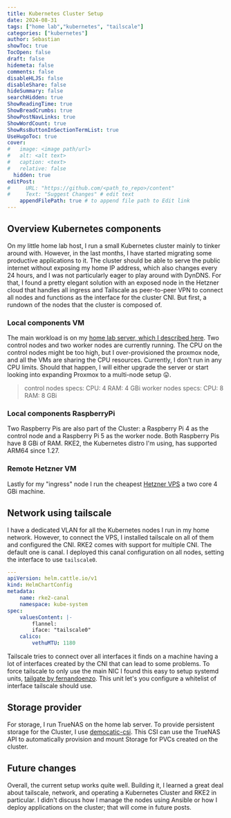 ```yaml
---
title: Kubernetes Cluster Setup
date: 2024-08-31
tags: ["home lab","kubernetes", "tailscale"]
categories: ["kubernetes"]
author: Sebastian
showToc: true
TocOpen: false
draft: false
hidemeta: false
comments: false
disableHLJS: false
disableShare: false
hideSummary: false
searchHidden: true
ShowReadingTime: true
ShowBreadCrumbs: true
ShowPostNavLinks: true
ShowWordCount: true
ShowRssButtonInSectionTermList: true
UseHugoToc: true
cover:
#   image: <image path/url>
#   alt: <alt text>
#   caption: <text>
#   relative: false
  hidden: true
editPost:
#     URL: "https://github.com/<path_to_repo>/content"
#     Text: "Suggest Changes" # edit text
    appendFilePath: true # to append file path to Edit link
---
```

## Overview Kubernetes components

On my little home lab host, I run a small Kubernetes cluster mainly to tinker around with. However, in the last months, I have started migrating some productive applications to it. The cluster should be able to serve the public internet without exposing my home IP address, which also changes every 24 hours, and I was not particularly eager to play around with DynDNS. For that, I found a pretty elegant solution with an exposed node in the Hetzner cloud that handles all ingress and Tailscale as peer-to-peer VPN to connect all nodes and functions as the interface for the cluster CNI.
But first, a rundown of the nodes that the cluster is composed of.  
### Local components VM 
The main workload is on my [home lab server, which I described here](/posts/homelab-setup-2024/). Two control nodes and two worker nodes are currently running. The CPU on the control nodes might be too high, but I over-provisioned the proxmox node, and all the VMs are sharing the CPU resources. Currently, I don't run in any CPU limits. Should that happen, I will either upgrade the server or start looking into expanding Proxmox to a multi-node setup 😛. 

> control nodes specs:
> CPU: 4
> RAM: 4 GBi
> worker nodes specs: 
> CPU: 8 
> RAM: 8 GBi
### Local components RaspberryPi
Two Raspberry Pis are also part of the Cluster: a Raspberry Pi 4 as the control node and a Raspberry Pi 5 as the worker node. Both Raspberry Pis have 8 GBi of RAM. RKE2, the Kubernetes distro I'm using, has supported ARM64 since 1.27. 
### Remote Hetzner VM
Lastly for my "ingress" node I run the cheapest [Hetzner VPS](https://www.hetzner.com/de/cloud/) a two core 4 GBi machine. 
## Network using tailscale
I have a dedicated VLAN for all the Kubernetes nodes I run in my home network. However, to connect the VPS, I installed tailscale on all of them and configured the CNI. RKE2 comes with support for multiple CNI. The default one is canal. I deployed this canal configuration on all nodes, setting the interface to use `tailscale0`. 

```yaml
---
apiVersion: helm.cattle.io/v1
kind: HelmChartConfig
metadata:
	name: rke2-canal
	namespace: kube-system
spec:
	valuesContent: |-
		flannel:
		iface: "tailscale0"
	calico:
		vethuMTU: 1180
```
Tailscale tries to connect over all interfaces it finds on a machine having a lot of interfaces created by the CNI that can lead to some problems. To force tailscale to only use the main NIC I found this easy to setup systemd units, [tailgate by fernandoenzo](https://github.com/fernandoenzo/tailgate). This unit let's you configure a whitelist of interface tailscale should use. 
## Storage provider
For storage, I run TrueNAS on the home lab server. To provide persistent storage for the Cluster, I use [democatic-csi](https://github.com/democratic-csi/democratic-csi). This CSI can use the TrueNAS API to automatically provision and mount Storage for PVCs created on the cluster.
## Future changes
Overall, the current setup works quite well. Building it, I learned a great deal about tailscale, network, and operating a Kubernetes Cluster and RKE2 in particular. 
I didn't discuss how I manage the nodes using Ansible or how I deploy applications on the cluster; that will come in future posts.  